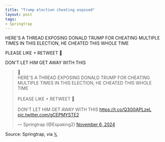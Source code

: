 ```yaml
---
title: "Trump election cheating exposed"
layout: post
tags:
- Springtrap
---
```


HERE'S A THREAD EXPOSING DONALD TRUMP FOR CHEATING MULTIPLE TIMES IN THIS ELECTION, HE CHEATED THIS WHOLE TIME

PLEASE LIKE + RETWEET 🔁

DON'T LET HIM GET AWAY WITH THIS

<blockquote class="twitter-tweet"><p lang="en" dir="ltr">🧵<br>HERE&#39;S A THREAD EXPOSING DONALD TRUMP FOR CHEATING MULTIPLE TIMES IN THIS ELECTION, HE CHEATED THIS WHOLE TIME<br><br>PLEASE LIKE + RETWEET 🔁<br><br>DON&#39;T LET HIM GET AWAY WITH THIS <a href="https://t.co/Q3G0APLzeL">https://t.co/Q3G0APLzeL</a> <a href="https://t.co/gCEPMYSTE2">pic.twitter.com/gCEPMYSTE2</a></p>&mdash; Springtrap (@Espaking2) <a href="https://twitter.com/Espaking2/status/1854287198331515005?ref_src=twsrc%5Etfw">November 6, 2024</a></blockquote> <script async src="https://platform.twitter.com/widgets.js" charset="utf-8"></script>

Source: Springtrap, via [𝕏](https://x.com)
